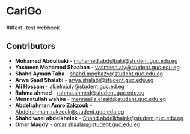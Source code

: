 # CariGo

##test
-test webhook
## Contributors

- **Mohamed Abdulbaki** - mohamed.abdulbaki@student.guc.edu.eg
- **Yasmeen Mohamed Shaaban** - yasmeen.aly@student.guc.edu.eg
- **Shahd Ayman Taha** - shahd.moghazy@student.guc.edu.eg
- **Arwa Saad Shalabi** - arwa.shalabi@student.guc.edu.eg
- **Ali Hossam** - ali.elmjuly@student.guc.ed.eg
- **Rahma ahmed** - rahma.ahmed@student.guc.edu.eg
- **Mennatullah wahba** - mennaalla.elsaid@student.guc.edu.eg
- **Abdelrahman Amro Zakzouk** - Abdelrahman.zakzouk@student.guc.edu.eg
- **Shahd wael abdelkhalek** - Shahd.abdelkhalek@student.guc.edu.eg
- **Omar Magdy** - omar.shaalan@student.guc.edu.eg
